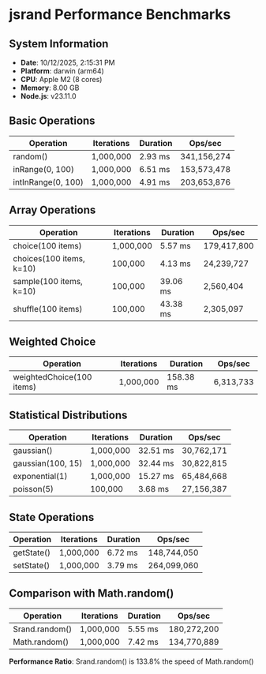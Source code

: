 # jsrand Performance Benchmarks

## System Information

- **Date**: 10/12/2025, 2:15:31 PM
- **Platform**: darwin (arm64)
- **CPU**: Apple M2 (8 cores)
- **Memory**: 8.00 GB
- **Node.js**: v23.11.0

## Basic Operations

| Operation | Iterations | Duration | Ops/sec |
|-----------|------------|----------|---------|
| random() | 1,000,000 | 2.93 ms | 341,156,274 |
| inRange(0, 100) | 1,000,000 | 6.51 ms | 153,573,478 |
| intInRange(0, 100) | 1,000,000 | 4.91 ms | 203,653,876 |

## Array Operations

| Operation | Iterations | Duration | Ops/sec |
|-----------|------------|----------|---------|
| choice(100 items) | 1,000,000 | 5.57 ms | 179,417,800 |
| choices(100 items, k=10) | 100,000 | 4.13 ms | 24,239,727 |
| sample(100 items, k=10) | 100,000 | 39.06 ms | 2,560,404 |
| shuffle(100 items) | 100,000 | 43.38 ms | 2,305,097 |

## Weighted Choice

| Operation | Iterations | Duration | Ops/sec |
|-----------|------------|----------|---------|
| weightedChoice(100 items) | 1,000,000 | 158.38 ms | 6,313,733 |

## Statistical Distributions

| Operation | Iterations | Duration | Ops/sec |
|-----------|------------|----------|---------|
| gaussian() | 1,000,000 | 32.51 ms | 30,762,171 |
| gaussian(100, 15) | 1,000,000 | 32.44 ms | 30,822,815 |
| exponential(1) | 1,000,000 | 15.27 ms | 65,484,668 |
| poisson(5) | 100,000 | 3.68 ms | 27,156,387 |

## State Operations

| Operation | Iterations | Duration | Ops/sec |
|-----------|------------|----------|---------|
| getState() | 1,000,000 | 6.72 ms | 148,744,050 |
| setState() | 1,000,000 | 3.79 ms | 264,099,060 |

## Comparison with Math.random()

| Operation | Iterations | Duration | Ops/sec |
|-----------|------------|----------|---------|
| Srand.random() | 1,000,000 | 5.55 ms | 180,272,200 |
| Math.random() | 1,000,000 | 7.42 ms | 134,770,889 |

**Performance Ratio**: Srand.random() is 133.8% the speed of Math.random()

